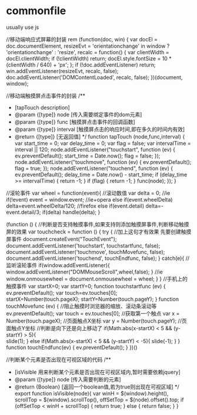 # commonfile
usually use js

//移动端响应式屏幕的封装 rem
(function(doc, win) {
    var docEl = doc.documentElement,
        resizeEvt = 'orientationchange' in window ? 'orientationchange' : 'resize',
        recalc = function() {
            var clientWidth = docEl.clientWidth;
            if (!clientWidth) return;
            docEl.style.fontSize = 10 * (clientWidth / 640) + 'px';
        };
    if (!doc.addEventListener) return;
    win.addEventListener(resizeEvt, recalc, false);
    doc.addEventListener('DOMContentLoaded', recalc, false);
})(document, window);

//移动端触摸屏点击事件的封装
/**
* [tapTouch description]
* @param  {[type]} node     [传入需要绑定事件的dom元素]
* @param  {[type]} func     [触摸屏点击事件的回调函数]
* @param  {[type]} interval [触摸屏点击的响应时间,即在多久的时间内有效]
* @return {[type]}          [无返回值]
*/
function tapTouch (node,func,interval) {
    var start_time = 0;
    var delay_time = 0;
    var flag = false;
    var intervalTime = interval || 120;
    node.addEventListener("touchstart", function (ev) {
        ev.preventDefault();
        start_time = Date.now();
        flag = false;
    });
    node.addEventListener("touchmove", function (ev) {
        ev.preventDefault();
        flag = true;
    });
    node.addEventListener("touchend", function (ev) {
        ev.preventDefault();
        delay_time = Date.now() - start_time;
        if (delay_time >= intervalTime) {
            return -1;
        }
        if (flag) {
            return -1;
        }
        func(node);
    });
}

//滚轮事件
var wheel = function(event){
    //滚动数值
    var delta = 0;
    //ie
    if(!event)
        event = window.event;
    //ie+opera
    else if(event.wheelDelta)
        delta=event.wheelDelta/120;
    //firefox
    else if(event.detail)
        delta=-event.detail/3;
    if(delta)
        handle(delta);
}


(function () {
    //判断是否支持触摸事件,如果支持则添加触摸屏事件,判断移动触摸屏的效果
    var touchcheck = function () {
        try {
            //加上这句才有效果 先要创建触摸屏事件
            document.createEvent("TouchEvent");
            document.addEventListener('touchstart', touchstartfunc, false);
            document.addEventListener('touchmove', touchMovefunc, false);
            document.addEventListener('touchend', touchEndfunc, false);
        }
        catch(e){
            //监听滚轮事件
            if(window.addEventListener){
                window.addEventListener("DOMMouseScroll",wheel,false);
            }
            //ie
            window.onmousewheel = document.onmousewheel = wheel;
        }
    }
    //手机上的触摸事件
    var startX=0;
    var startY=0;
    function touchstartfunc (ev) {
        ev.preventDefault();
        var touch=ev.touches[0];
        startX=Number(touch.pageX);
        startY=Number(touch.pageY);
    }
    function touchMovefunc (ev) {
            //阻止触摸时浏览器的缩放、滚动条滚动等 
            ev.preventDefault();
            var touch = ev.touches[0]; //获取第一个触点
            var x = Number(touch.pageX); //页面触点X坐标
            var y = Number(touch.pageY); //页面触点Y坐标
            //判断是向下还是向上移动了
            if(Math.abs(x-startX) < 5 && (y-startY) > 5){  
                slide(1);
            }
            else if(Math.abs(x-startX) < 5 && (y-startY) < -5){
                slide(-1);
            }
        }
    function touchEndfunc(ev) {
        ev.preventDefault();
    }
})()

//判断某个元素是否出现在可视区域的代码
/**
* [isVisible 用来判断某个元素是否出现在可视区域内,暂时需要依赖jquery]
* @param  {[type]}  node [传入需要判断的元素]
* @return {Boolean}      [返回一个boolean值,若为true则出现在可视区域]
*/
export function isVisible(node){
    var winH = $(window).height(),
    scrollTop = $(window).scrollTop(),
    offSetTop = $(node).offset().top;
    if (offSetTop < winH + scrollTop) {
        return true;
    } else {
        return false;
    }
}